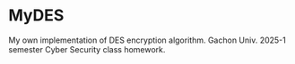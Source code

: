 # MyDES
My own implementation of DES encryption algorithm. Gachon Univ. 2025-1 semester Cyber Security class homework.

